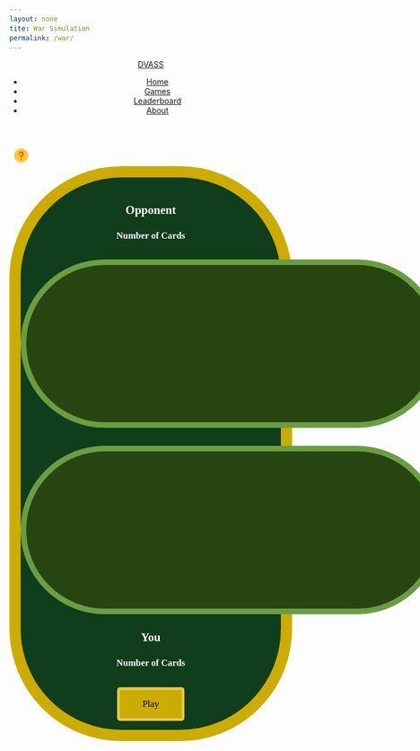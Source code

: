 ```yaml
---
layout: none
tite: War Simulation
permalink: /war/
---
```

<html>
<link rel="stylesheet" type="text/css" href="{{ site.baseurl }}/index.css">
<div>
    <header>
        <a href="{{ site.baseurl }}/index" class="logo">DVASS</a>
        <ul>
            <li><a href="{{ site.baseurl }}/index">Home</a></li>
            <li><a href="{{ site.baseurl }}/games">Games</a></li>
            <li><a href="{{ site.baseurl }}/leaderboard">Leaderboard</a></li>
            <li><a href="{{ site.baseurl }}/about">About</a></li>
        </ul>
    </header>
</div>
<body style="height:900px;">
    <button class="question_btn" data-modal-target="#modal"><img src="https://github.com/SRIHITAKOTT1213/DVASS/blob/master/images/question.png?raw=true" width="30" height="30"></button>
        <div class="modal" id="modal">
            <div class="modal-header">
                <div class="title">War Instructions</div>
                <button data-close-button class="close-button">&times;</button>
            </div>
            <div class="modal-body">
                <ol>
                    <li><b>Objective:</b> The objective of war is to win all the cards in the deck. </li>
                    <li><b>How to play:</b> Each round, hit the "Draw" button so both you and your opponent reveal the top card from your respective decks simulataneously. The plyaer with the higher-ranking card wins the round and collects both cards, adding them to a win pile. This win pile will be shuffled and recycled into your card deck once that deck runs out. </li>
                    <li><b>WAR:</b> When players place down two cards of the same value, a war happens! Both players place down an additional 2 cards. The last card placed down is compared between the two players, and the player with the higher-ranking card wins all the cards on the table, including those from the war. If there is another war, the process of war is repeated until a winner is determined. </li>
                    <li><b>Card Values:</b> Ace is worth 1, numbered cards (2-10) are worth their face value, face card J is worth 11, face card Q is worth 12, and face card K is worth 13. </li>
                </ol>
            </div>
        </div>
        <div id="overlay"></div>
    <div class="big_ol_cont">
        <br>
        <div style="text-align:center;justify-content:center">
            <h2>Opponent</h2>
            <h3>Number of Cards</h3>
            <div id="opp_num"></div>
            <br>
            <table id="opp_card_table" class="card_table_d">
                <tr id="opp_cards">
                </tr>
            </table>
            <br>
            <br>
            <table id="opp_card_table" class="card_table_p">
                <tr id="you_cards">
                </tr>
            </table>
            <h2>You</h2>
            <h3>Number of Cards</h3>
            <div id="player_num"></div>
        </div>
        <div id="buttons" style="margin:auto;text-align:center;justify-content:center">
            <br>
            <img src="{{ site.baseurl }}/images/blackjack/facedown_card.png" id="face_down" style="display:none; cursor: pointer;" onclick="buttonDraw()"> 
            <button id="play_button" class="select_button" style="display:block" onclick="gameStart()">Play</button>
            <button id="finish_game" class="select_button" style="display:none" onclick="record()">Finish and Submit Score</button>
            <div id="win_text"></div>
            <input id="username_input" class="db_input" type="text" style="display:none">
            <button id="submit_button" class="select_button" style="display:none" onclick="submitInfo()">Submit</button>
        </div>
        <br>
        <div>
    </div>

<style>
    .big_ol_cont {
        justify-content:center;
        margin:auto;
        border:20px solid;
        border-color:#ccac00;
        border-radius:200px;
        background-color: #103d1c;
        color:white;
        font-family:serif;
    }

    .card_table_d {
        width: 750px;
        height: 300px;
        border: 10px solid;
        border-radius: 150px;
        border-color: #699e42;
        background-color: #274510;
        padding:20px;
        justify-content:center;
        text-align:center;
        font-size:16px;
    }

    .card_table_p {
        width: 750px;
        height: 300px;
        border: 10px solid;
        border-radius: 150px;
        border-color: #699e42;
        background-color: #274510;
        padding:20px;
        justify-content:center;
        text-align:center;
        font-size:16px;
    }

    .select_table {
        margin:auto;
        text-align:center;
        justify-content:center;
        padding:5px;
        font-family:serif;
    }

    .db_input {
        justify-content:center;
        margin:auto;
        border: 5px solid;
        border-radius: 10px;
        background-color:white;
    }

    .select_button {
        margin:auto;
        text-align:center;
        justify-content:center;
        border: 5px solid;
        border-radius:5px;
        border-color:#E2C550;
        width:120px;
        height:60px;
        background-color:#ccac00;
        font-size:17px;
        font-family:serif;
    }

    .modal {
        position: fixed;
        top: 50%;
        left: 50%;
        transform: translate(-50%, -50%) scale(0);
        transition: 200ms ease-in-out;
        border: 1px solid black;
        border-radius: 10px;
        z-index: 10;
        background-color: white;
        width: 500px;
        max-width: 80%;
    }

    .modal.active {
        transform: translate(-50%, -50%) scale(1);
    }

    .modal-header {
        padding: 10px 15px;
        display: flex;
        justify-content: space-between;
        align-items: center;
        border-bottom: 1px solid black;
    }

    ..modal-header .title {
        font-size: 1.25rem;
        font-weight: bold;
        color: black;
        text-align: center;
    }

    .modal-header .close-button {
        cursor: pointer;
        border: none;
        outline: none;
        background: none;
        font-size: 1.25rem;
        font-weight: bold;
    }

    .modal-body {
        padding: 10px 15px;
    }

    #overlay {
        position: fixed;
        opacity: 0;
        top: 0;
        left: 0;
        right: 0;
        bottom: 0;
        background-color: rgba(0, 0, 0, ,5);
        transition: 200ms ease-in-out;
        pointer-events: none;
    }

    #overlay.active {
        pointer-events: all;
        opacity: 1;
    }

    #face_down {
        position: relative;
        width: 100;
        height: 150;
        margin: auto;
    }

    table { margin: auto }

    .question_btn {
        background: none;
        border: none;
    }
</style>

<script>
    const oppRow = document.getElementById("opp_cards");
    const playerRow = document.getElementById("you_cards");

    const faceDownCard = document.getElementById("face_down");

    const playButton = document.getElementById("play_button");
    const finishButton = document.getElementById("finish_game");
    const usernameInput = document.getElementById("username_input");
    const playerNum = document.getElementById("player_num");
    const oppNum = document.getElementById("opp_num");
    const submitButton = document.getElementById("submit_button");
    const winText = document.getElementById("win_text");

    const warRead = "https://dvasscasino.duckdns.org/api/war/";
    const warCreate = "https://dvasscasino.duckdns.org/api/war/create";
    const warUpdate = "https://dvasscasino.duckdns.org/api/war/update";
    const readOptions = {method: 'GET', mode: 'cors', cache: 'default', credentials: 'omit', headers: {'Content-Type': 'application/json'}};

    // card class
    class Card {
        constructor(suit, val) {
            this.suit = suit;
            this.value = val;
            if (val == 1) {
                this.kind = "Ace";
            } else if (val == 11) {
                this.kind = "Jack";
            } else if (val == 12) {
                this.kind = "Queen";
            } else if (val == 13) {
                this.kind = "King";
            } else {
                this.kind = String(val);
            }
        };
        cshow() {
            return this.kind + " of " + this.suit;
        };
    };

    // card test
    var tcard = new Card("Spades", 3);
    console.log(tcard.cshow());

    // deck class
    class Deck {
        constructor() {
            this.cards = [];
            this.build()
        }
        build() {
            const suits = ["Spades", "Hearts", "Diamonds", "Clubs"];
            for (let s in suits) {
                for (let v = 1; v < 14; v++) {
                    this.cards.push(new Card(suits[s], v));
                }
            }
        };
        shuffle() {
            for (var i = this.cards.length - 1; i > 0; i--) {
                var j = Math.floor(Math.random() * (i + 1));
                var temp = this.cards[i];
                this.cards[i] = this.cards[j];
                this.cards[j] = temp;
            }
        }
        draw() {
            return this.cards.pop();
        }
    };

    var playerHand = [];         
    var oppHand = [];
    var playerWinPile = [];
    var oppWinPile = [];
    var currentStreak = 0;
    var deck = "placeholder";
    var onTable = [];
    var drawing = false;
    var drawn = 0;

    function listShuffle(pile) {
        for (var i = pile.length - 1; i > 0; i--) {
            var j = Math.floor(Math.random() * (i + 1));
            var temp = pile[i];
            pile[i] = pile[j];
            pile[j] = temp;
        };
        return pile;
    };

    function gameStart() {
        // show draw card and hide play button
        faceDownCard.style.display = "block";
        playButton.style.display = "none";
        finishButton.style["display"] = "none";
        oppRow.innerHTML = "";
        playerRow.innerHTML = "";

        // reset decks and piles
        playerHand = [];
        oppHand = [];
        playerWinPile = [];
        oppWinPile = [];
        onTable = [];

        // create and shuffle new deck
        deck = new Deck();
        deck.shuffle();

        // deal card to you and opp
        for (let i = 0; i < 25; i++) {
            playerHand.push(deck.draw());
            oppHand.push(deck.draw());
        }
        
        playerNum.innerHTML = String(playerHand.length);
        oppNum.innerHTML = String(oppHand.length);
    }

    function updateCounts() {
        playerNum.innerHTML = String(playerHand.length + playerWinPile.length);
        oppNum.innerHTML = String(oppHand.length + oppWinPile.length);
    }

    function checkDecks() {
        if (playerHand.length == 0) {
            if (playerWinPile.length == 0) {
                lose();
                return true;
            }
            playerHand = listShuffle(playerWinPile);
            playerWinPile = [];
        };
        if (oppHand.length == 0) {
            if (oppWinPile.length == 0) {
                win();
                return true;
            }
            oppHand = listShuffle(oppWinPile);
            oppWinPile = [];
        };
        updateCounts();
        return false
    }

    function giveCard(card, row) {
        const newCard = document.createElement("td");
        const newCardImage = document.createElement("img");
        if (card != "facedown") {
            newCardImage.src = "{{ site.baseurl }}/images/blackjack/" + card.kind + card.suit + ".png";
        } else {
            newCardImage.src = "{{ site.baseurl }}/images/blackjack/facedown_card.png";
        }
            newCardImage.width = "100";
            newCardImage.height = "150"; 
            newCard.appendChild(newCardImage);
            row.appendChild(newCard); //playerRow or oppRow
    }

    function buttonDraw() {
        // clear the card table first
        playerRow.innerHTML = "";
        oppRow.innerHTML = "";

        // each player drawing cards
        if (checkDecks()) {return};
        var playerSel = playerHand.pop();
        giveCard(playerSel, playerRow);
        onTable.push(playerSel);
        var oppSel = oppHand.pop();
        giveCard(oppSel, oppRow);
        onTable.push(oppSel);

        //compare the cards
        if (playerSel.value > oppSel.value) {
            for (card of onTable) {
                playerWinPile.push(card);
            }
            onTable = [];
            updateCounts();
            winText.innerHTML = "Your card beats the opponent's, so you take both from the table.";
            checkDecks();
            return;
        } else if (oppSel.value > playerSel.value) {
            for (card of onTable) {
                oppWinPile.push(card);
            }
            onTable = [];
            updateCounts();
            winText.innerHTML = "The opponent's card beats yours, so you lose your card.";
            checkDecks();
            return;
        } else {
            winText.innerHTML = "WAR! Draw three face-down cards and battle with the fourth face-up.";
            drawing = true;
            updateCounts();
            faceDownCard.setAttribute("onclick", "war()");
            return;
        }
    }

    function war() {
        if (drawing) {
            //give three face-down cards
            if (checkDecks()) {return};
            onTable.push(playerHand.pop());
            giveCard("facedown", playerRow);
            onTable.push(oppHand.pop());
            giveCard("facedown", oppRow);
            drawn++;
            if (drawn >= 3) {
                drawing = false;
                drawn = 0;
            }
            updateCounts();
            return;
        } else {
            if (checkDecks()) {return};
            var playerSel = playerHand.pop();
            onTable.push(playerSel);
            giveCard(playerSel, playerRow);
            var oppSel = oppHand.pop();
            onTable.push(oppSel);
            giveCard(oppSel, oppRow);

            //compare the cards
            if (playerSel.value > oppSel.value) {
                faceDownCard.setAttribute("onclick", "buttonDraw()");
                for (card of onTable) {
                    playerWinPile.push(card);
                }
                onTable = [];
                updateCounts();
                winText.innerHTML = "Your card wins, so you take all of the cards on the table!";
                checkDecks();
                return;
            } else if (oppSel.value > playerSel.value) {
                faceDownCard.setAttribute("onclick", "buttonDraw()");
                for (card of onTable) {
                    oppWinPile.push(card);
                }
                onTable = [];
                updateCounts();
                winText.innerHTML = "The opponent's card beats yours, so the opponent takes the cards on the table.";
                checkDecks();
                return;
            } else {
                winText.innerHTML = "WAR CONTINUES! Draw three face-down cards and battle with the fourth face-up.";
                drawing = true;
                updateCounts();
                return;
            }
        }
    }

    function lose() {
        currentStreak = 0;
        faceDownCard.style["display"] = "none";
        playerNum.innerHTML = "0";
        oppNum.innerHTML = "50";
        winText.innerHTML = "Uh oh! You lost. Your streak has been reset to 0.";
        playButton.innerHTML = "Play Again";
        playButton.style["display"] = "block";
    }

    function win() {
        currentStreak++;
        faceDownCard.style["display"] = "none";
        playerNum.innerHTML = "50";
        oppNum.innerHTML = "0";
        winText.innerHTML = "Yay, you won! You can play again to continue your streak or finish to record your streak on the leaderboard.";
        playButton.innerHTML = "Play Again";
        playButton.style["display"] = "block";
        finishButton.style["display"] = "block";
    }

    var storedStreak = 0;

    function record() {
        finishButton.style["display"] = "none";
        usernameInput.style["display"] = "block";
        submitButton.style["display"] = "block";
        winText.innerHTML = "You finished with a streak of " + String(currentStreak) + "! Input a username to submit to the leaderboard.";
        storedStreak = currentStreak;
        currentStreak = 0;
    }

    function submitInfo() {
        var unInput = usernameInput.value;
        if (unInput.length > 20) {
            winText.innerHTML = "That username is too long! Please keep your username within 20 characters.";
            return;
        };
        usernameInput.style = "display:none";
        submitButton.style = "display:none";
        var scoreInput = storedStreak;
        var place = 1;
        console.log(unInput, scoreInput);
        fetch(warRead, readOptions)
            // new fetch to update
            .then(response => {
            // response error handler
            if (response.status !== 200) {
                var errorMsg = 'Database response error: ' + response.status;
                console.log(errorMsg);
                winText.innerHTML = String(errorMsg);
                return;
            }
            response.json().then(data => {
                var testCopy = [...data];
                var testEnd = testCopy.length;
                for (var i = 0; i < testEnd; i++) {
                    var user = testCopy[i];
                    //determining place on the leaderboard based on new score
                    if (user['streak'] >= scoreInput) {
                        place++;
                    };
                    if ((user['username'] == unInput) && (user['streak'] < scoreInput)) {
                        // if the user achieved a new record, the user with that username is updated
                        console.log("User found: " + user['username']);
                        var body = {
                            'id':user['id'],
                            'username':user['username'],
                            'streak':scoreInput
                        };
                        var putOptions = {method: 'PUT', body: JSON.stringify(body), headers: {'Content-Type':'application/json', 'Authorization': 'Bearer my-token'}};
                        console.log(body);
                        fetch(warkUpdate, putOptions)
                            .then(response => {
                                if (response.status !== 200) {
                                    var errorMsg = 'Database response error: ' + response.status;
                                    console.log(errorMsg);
                                    winText.innerHTML = String(errorMsg);
                                }
                                response.json().then(data => {
                                    console.log(data);
                                    winText.innerHTML = "Congratulations! You've submitted a new record to the leaderboard. You're now #" + String(place) + " on the leaderboard!";
                                });
                            })
                        return;
                        break;
                    } else if (user['username'] == unInput) {
                        console.log("User found: " + user['username']);
                        winText.innerHTML = 'The user "' + user['username'] + '" already has a longer streak!';
                        return;
                        break;
                    } else if (i == (testEnd - 1)) {
                        // if the user is submitting for the first time
                        var body = {
                            'username':unInput,
                            'streak':scoreInput
                        };
                        var postOptions = {method: 'POST', body: JSON.stringify(body), headers: {'Content-Type':'application/json', 'Authorization': 'Bearer my-token'}};
                        console.log(body);
                        fetch(warCreate, postOptions)
                            .then(response => {
                                if (response.status !== 200) {
                                    var errorMsg = 'Database response error: ' + response.status;
                                    console.log(errorMsg);
                                    winText.innerHTML = String(errorMsg);
                                }
                                response.json().then(data => {
                                    console.log(data);
                                    winText.innerHTML = "Congratulations! You've submitted a new record to the leaderboard. You're now #" + String(place) + " on the leaderboard!";
                                })
                            })
                        return;
                        break;
                    }
                };
                return;
            })
        })
    }

    const openModalButtons = document.querySelectorAll('[data-modal-target]')
    const closeModalButtons = document.querySelectorAll('[data-close-button]')
    const overlay = document.getElementById('overlay')

    openModalButtons.forEach(button => {
        button.addEventListener('click', () => {
            const modal = document.querySelector(button.dataset.modalTarget)
            openModal(modal)
        })
    })

    overlay.addEventListener('click', () => {
        const modals = document.querySelectorAll('.modal.active')
        modals.forEach(modal => {
            closeModal(modal)
        })
    })

    closeModalButtons.forEach(button => {
        button.addEventListener('click', () => {
            const modal = button.closest('.modal')
            closeModal(modal)
        })
    })

    function openModal(modal) {
        if (modal == null) return
        modal.classList.add('active')
        overlay.classList.add('active')
    }

    function closeModal(modal) {
        if (modal == null) return
        modal.classList.remove('active')
        overlay.classList.remove('active')
    }
</script>